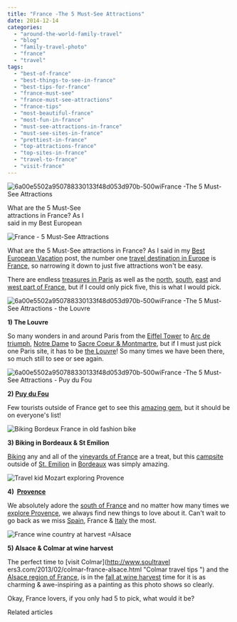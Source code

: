 ```yaml
---
title: "France -The 5 Must-See Attractions"
date: 2014-12-14
categories: 
  - "around-the-world-family-travel"
  - "blog"
  - "family-travel-photo"
  - "france"
  - "travel"
tags: 
  - "best-of-france"
  - "best-things-to-see-in-france"
  - "best-tips-for-france"
  - "france-must-see"
  - "france-must-see-attractions"
  - "france-tips"
  - "most-beautiful-france"
  - "most-fun-in-france"
  - "must-see-attractions-in-france"
  - "must-see-sites-in-france"
  - "prettiest-in-france"
  - "top-attractions-france"
  - "top-sites-in-france"
  - "travel-to-france"
  - "visit-france"
---
```


![6a00e5502a950788330133f48d053d970b-500wi](https://pub-ac94b3f306b24c0dba4238943c97f2e1.r2.dev/6a00e5502a9507883301b7c71a1d7d970b.jpg)France -The 5 Must-See Attractions  
  
What are the 5 Must-See  
attractions in France? As I  
said in my Best European

<!--more-->  
![France - 5 Must-See Attractions](https://pub-ac94b3f306b24c0dba4238943c97f2e1.r2.dev/6a00e5502a9507883301b8d0a3f693970c.png)  
  
  
What are the 5 Must-See attractions in France? As I said in my [Best European Vacation](https://pub-ac94b3f306b24c0dba4238943c97f2e1.r2.dev/2012/02/5-best-european-family-vacations.html "best european vacations") post, the number one [travel destination in Europe](https://pub-ac94b3f306b24c0dba4238943c97f2e1.r2.dev/2013/09/best-places-to-visit-in-europe.html "best places to visit in Europe") is [France,](https://pub-ac94b3f306b24c0dba4238943c97f2e1.r2.dev/soultravelers3/france/index.html "France travel tips") so narrowing it down to just five attractions won't be easy.  
  
There are endless [treasures in Paris](https://pub-ac94b3f306b24c0dba4238943c97f2e1.r2.dev/2012/05/paris-for-families-walking-the-left-bank.html "travel paris with kids") as well as the [north](https://pub-ac94b3f306b24c0dba4238943c97f2e1.r2.dev/2010/06/car-wreck-in-france-dealing-with-disaster-road-trip-nightmare-car-accident-abroad-insurance-problems.html "car wreck in France in our RV"), [south](https://pub-ac94b3f306b24c0dba4238943c97f2e1.r2.dev/2010/11/family-travel-provence-france-narbonne.html "family travel provence"), [east](https://pub-ac94b3f306b24c0dba4238943c97f2e1.r2.dev/2006/10/nothing-but-pin.html "nothing but pinoir grapes, Burgundy, france Dijon") and [west part of France](https://pub-ac94b3f306b24c0dba4238943c97f2e1.r2.dev/2010/04/highest-sand-dune-in-europe-dune-de-pyla-family-travel-france-roadtrip-camping-biking-hiking-views.html "biggest sand dune in Europe in western France"), but if I could only pick five, this is what I would pick.  
  
![6a00e5502a950788330133f48d053d970b-500wiFrance -The 5 Must-See Attractions - the Louvre](https://pub-ac94b3f306b24c0dba4238943c97f2e1.r2.dev/6a00e5502a9507883301bb07c3bb70970d.png)  
  
**1) The Louvre**  
  
So many wonders in and around Paris from the [Eiffel Tower](https://pub-ac94b3f306b24c0dba4238943c97f2e1.r2.dev/2010/10/celebrating-in-paris-eiffel-tower-family-travel-adventures-abroad-birthdays-weddings-and-anniversari.html "celebrating in Paris - the eiffel tower") to [Arc de triumph](https://pub-ac94b3f306b24c0dba4238943c97f2e1.r2.dev/2006/09/sun-arc-de-triu.html "Arc de triumph - travel to paris"), [Notre Dame](https://pub-ac94b3f306b24c0dba4238943c97f2e1.r2.dev/2006/09/notre-dame-left.html "Paris travel - Notre Dame") to [Sacre Coeur & Montmartre](https://pub-ac94b3f306b24c0dba4238943c97f2e1.r2.dev/2006/10/sacre-coeur-mon.html "paris travel sacre coeur and Montmartre"), but if I must just pick one Paris site, it has to be [the Louvre](https://pub-ac94b3f306b24c0dba4238943c97f2e1.r2.dev/2011/03/-family-travel-paris-france-louvre-photo.html "The Louvre at sunset")! So many times we have been there, so much still to see or see again.  
  
![6a00e5502a950788330133f48d053d970b-500wiFrance -The 5 Must-See Attractions - Puy du Fou](https://pub-ac94b3f306b24c0dba4238943c97f2e1.r2.dev/6a00e5502a9507883301bb07c3bb7d970d.png)  
  
  
**2) [Puy du Fou](https://pub-ac94b3f306b24c0dba4238943c97f2e1.r2.dev/2010/06/family-travel-france-french-theme-park-puy-du-fou-open-air-museums-different-languages-education.html "Puy Du Fou")**  
  
Few tourists outside of France get to see this [amazing gem](https://pub-ac94b3f306b24c0dba4238943c97f2e1.r2.dev/2009/06/family-travel-photofrance-puy-du-fou-theme-park-1.html "best of France puy du fou theme park"), but it should be on everyone's list!  
  
![Biking Bordeux France in old fashion bike](https://pub-ac94b3f306b24c0dba4238943c97f2e1.r2.dev/6a00e5502a9507883301b8d0a88e44970c.png)  
  
  
**3) Biking in Bordeaux & St Emilion**  
  
[Biking](https://pub-ac94b3f306b24c0dba4238943c97f2e1.r2.dev/2009/05/biking-st-emilion-bordeaux-vineyards-in-france-wine-country.html "biking Bordeaux and st Emilion in France") any and all of the [vineyards of France](https://pub-ac94b3f306b24c0dba4238943c97f2e1.r2.dev/2006/10/route-des-grand.html "France vineyard travel") are a treat, but this [campsite](https://pub-ac94b3f306b24c0dba4238943c97f2e1.r2.dev/2010/05/camping-europe-in-a-motorhome-rv-5-best-sites-roadtrip-europe-family-travel-budget-best-price.html "camping  europe in a motor home") outside of [St. Emilion](https://pub-ac94b3f306b24c0dba4238943c97f2e1.r2.dev/2012/06/stunning-saint-%C3%A9milion-france.html "stunning st emilion france") in [Bordeaux](https://www.youtube.com/watch?v=6jYiqGE2VjQ "biking bordeaux") was simply amazing.  
  
![Travel kid Mozart exploring Provence](https://pub-ac94b3f306b24c0dba4238943c97f2e1.r2.dev/6a00e5502a9507883301bb07c38d37970d.png)  
  
  
**4)  [Provence](https://pub-ac94b3f306b24c0dba4238943c97f2e1.r2.dev/2012/10/beautiful-provence-tips-and-photo-avignon-france-.html "beautiful Provence tips")**  
  
We absolutely adore the [south of France](https://pub-ac94b3f306b24c0dba4238943c97f2e1.r2.dev/2012/09/europe-road-trip-a-drive-through-france-provence-to-dordogne-via-photos-family-travel.html "road trip France in Provence") and no matter how many times we [explore Provence](https://pub-ac94b3f306b24c0dba4238943c97f2e1.r2.dev/2012/06/france-with-kids-exploring-provence.html "Exporing Provence tips"), we always find new things to love about it. Can't wait to go back as we miss [Spain](https://pub-ac94b3f306b24c0dba4238943c97f2e1.r2.dev/soultravelers3/spain/index.html "spain travel tips"), France & [Italy](https://pub-ac94b3f306b24c0dba4238943c97f2e1.r2.dev/soultravelers3/spain/index.html "Italy travel tips") the most.  
  
![France wine country at harvest =Alsace](https://pub-ac94b3f306b24c0dba4238943c97f2e1.r2.dev/6a00e5502a9507883301bb07c38f4b970d.png)  
  
  
**5) Alsace & Colmar at wine harvest**  
  
The perfect time to [visit Colmar](http://www.soultravel
ers3.com/2013/02/colmar-france-alsace.html "Colmar travel tips ") and the [Alsace region of France](https://pub-ac94b3f306b24c0dba4238943c97f2e1.r2.dev/2009/01/route-des-vins-dalsace-france-at-grape-harvest.html "travel to alsace wine region of France at harvest"), is in the [fall at wine harvest](https://www.youtube.com/watch?v=GbduuBlMN50 "Grape harvest in France") time for it is as charming & awe-inspiring as a painting as this photo shows so clearly.  
  
Okay, France lovers, if you only had 5 to pick, what would it be?

Related articles


